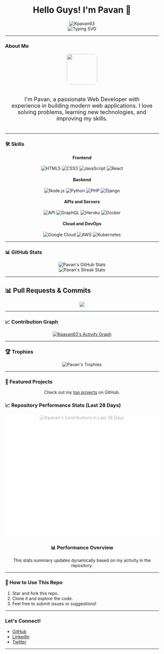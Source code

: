 <h1 align="center">Hello Guys! I'm Pavan 👋</h1>

<div align="center">
  <img src="https://komarev.com/ghpvc/?username=Kpavan63&label=Profile%20Views&color=0e75b6&style=plastic" alt="Kpavan63" />
</div>

<div align="center">
  <img src="https://readme-typing-svg.herokuapp.com?color=58a6ff&size=25&center=true&vCenter=true&lines=Web+Developer;Full+Stack+Developer;AI+Enthusiast;Always+Learning!" alt="Typing SVG">
</div>

---

### About Me
<div align="center">
  <img src="https://github.com/Kpavan63" width="100px" style="border-radius: 10px;">
  <p style="padding: 20px; font-size: 18px;">I'm Pavan, a passionate Web Developer with experience in building modern web applications. I love solving problems, learning new technologies, and improving my skills.</p>
</div>

---

### 🛠️ Skills
<div align="center">

#### Frontend
<img src="https://img.icons8.com/color/48/000000/html-5.png" alt="HTML5"/>
<img src="https://img.icons8.com/color/48/000000/css3.png" alt="CSS3"/>
<img src="https://img.icons8.com/color/48/000000/javascript.png" alt="JavaScript"/>
<img src="https://img.icons8.com/color/48/000000/react-native.png" alt="React"/>

#### Backend
<img src="https://img.icons8.com/color/48/000000/nodejs.png" alt="Node.js"/>
<img src="https://img.icons8.com/color/48/000000/python.png" alt="Python"/>
<img src="https://img.icons8.com/color/48/000000/php.png" alt="PHP"/>
<img src="https://img.icons8.com/color/48/000000/django.png" alt="Django"/>

#### APIs and Servers
<img src="https://img.icons8.com/color/48/000000/api.png" alt="API"/>
<img src="https://img.icons8.com/color/48/000000/graphql.png" alt="GraphQL"/>
<img src="https://img.icons8.com/color/48/000000/heroku.png" alt="Heroku"/>
<img src="https://img.icons8.com/color/48/000000/docker.png" alt="Docker"/>

#### Cloud and DevOps
<img src="https://img.icons8.com/color/48/000000/google-cloud.png" alt="Google Cloud"/>
<img src="https://img.icons8.com/color/48/000000/amazon-web-services.png" alt="AWS"/>
<img src="https://img.icons8.com/color/48/000000/kubernetes.png" alt="Kubernetes"/>

</div>

---

### 📊 GitHub Stats

<div align="center">
  <img src="https://github-readme-stats.vercel.app/api?username=Kpavan63&show_icons=true&theme=radical" alt="Pavan's GitHub Stats">
</div>

<div align="center">
  <img src="https://github-readme-streak-stats.herokuapp.com/?user=Kpavan63&theme=radical" alt="Pavan's Streak Stats">
</div>

---

## 📊 Pull Requests & Commits

<p align="center">
    <a href="https://github.com/Kpavan63">
      <img src="https://github-readme-activity-graph.vercel.app/graph?username=Kpavan63&theme=react-dark&area=true&hide_border=true&custom_title=Pull%20Requests%20and%20Commits" />
    </a>
</p>

---

### 📈 Contribution Graph
<p align="center">
    <a href="https://github.com/Kpavan63">
      <img src="https://github-readme-activity-graph.vercel.app/graph?username=Kpavan63&bg_color=1a1b27&color=6fbae8&line=79c0ff&point=fab795&area=true&hide_border=true" alt="Kpavan63's Activity Graph" />
    </a>
</p>

---

### 🏆 Trophies
<div align="center">
  <img src="https://github-profile-trophy.vercel.app/?username=Kpavan63&theme=radical&row=1&column=6" alt="Pavan's Trophies">
</div>

---

### 🌟 Featured Projects
<div align="center">
  <p>Check out my <a href="https://github.com/Kpavan63?tab=repositories">top projects</a> on GitHub.</p>
</div>

### 📈 Repository Performance Stats (Last 28 Days)

<div align="center">
  <div style="position: relative; width: 100%; height: 400px; overflow: hidden;">
    <img src="https://github-contributions-api.deno.dev/Kpavan63.svg" alt="Kpavan's Contributions in Last 28 Days" />
    <div style="position: absolute; top: 0; left: 0; right: 0; bottom: 0; background-color: rgba(255, 255, 255, 0.8); opacity: 0.8;"></div>
  </div>
  <h3>📊 Performance Overview</h3>
  <p>This stats summary updates dynamically based on my activity in the repository.</p>
</div>

---

### 🚀 How to Use This Repo
1. Star and fork this repo.
2. Clone it and explore the code.
3. Feel free to submit issues or suggestions!

---

### Let's Connect!
- [GitHub](https://github.com/Kpavan63)
- [LinkedIn](https://www.linkedin.com/in/pavan63/)
- [Twitter](https://twitter.com/pavan63)

---


